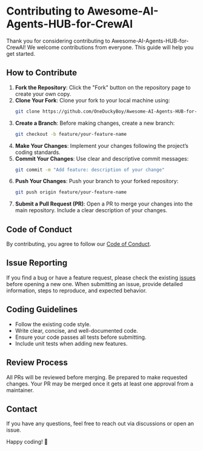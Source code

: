 # Contributing to Awesome-AI-Agents-HUB-for-CrewAI

Thank you for considering contributing to Awesome-AI-Agents-HUB-for-CrewAI! We welcome contributions from everyone. This guide will help you get started.

## How to Contribute

1. **Fork the Repository**: Click the "Fork" button on the repository page to create your own copy.
2. **Clone Your Fork**: Clone your fork to your local machine using:
   ```sh
   git clone https://github.com/OneDuckyBoy/Awesome-AI-Agents-HUB-for-CrewAI.git
   ```
3. **Create a Branch**: Before making changes, create a new branch:
   ```sh
   git checkout -b feature/your-feature-name
   ```
4. **Make Your Changes**: Implement your changes following the project’s coding standards.
5. **Commit Your Changes**: Use clear and descriptive commit messages:
   ```sh
   git commit -m "Add feature: description of your change"
   ```
6. **Push Your Changes**: Push your branch to your forked repository:
   ```sh
   git push origin feature/your-feature-name
   ```
7. **Submit a Pull Request (PR)**: Open a PR to merge your changes into the main repository. Include a clear description of your changes.

## Code of Conduct

By contributing, you agree to follow our [Code of Conduct](CODE_OF_CONDUCT.md).

## Issue Reporting

If you find a bug or have a feature request, please check the existing [issues](https://github.com/OneDuckyBoy/Awesome-AI-Agents-HUB-for-CrewAI/issues) before opening a new one. When submitting an issue, provide detailed information, steps to reproduce, and expected behavior.

## Coding Guidelines

- Follow the existing code style.
- Write clear, concise, and well-documented code.
- Ensure your code passes all tests before submitting.
- Include unit tests when adding new features.

## Review Process

All PRs will be reviewed before merging. Be prepared to make requested changes. Your PR may be merged once it gets at least one approval from a maintainer.

## Contact

If you have any questions, feel free to reach out via discussions or open an issue.

Happy coding! 🎉

